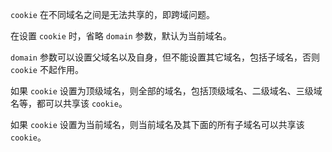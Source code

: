 `cookie` 在不同域名之间是无法共享的，即跨域问题。

在设置 `cookie` 时，省略 `domain` 参数，默认为当前域名。

`domain` 参数可以设置父域名以及自身，但不能设置其它域名，包括子域名，否则 `cookie` 不起作用。

如果 `cookie` 设置为顶级域名，则全部的域名，包括顶级域名、二级域名、三级域名等，都可以共享该 `cookie`。

如果 `cookie` 设置为当前域名，则当前域名及其下面的所有子域名可以共享该 `cookie`。
